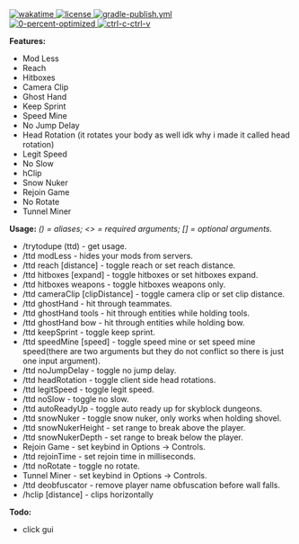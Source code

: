<!-- wakatime -->
<a href="https://wakatime.com/badge/user/551b81e9-ed7a-4d9c-9225-929c94392679/project/ba09b5bd-4519-418a-be40-d36c95199a11">
<img src="https://wakatime.com/badge/user/551b81e9-ed7a-4d9c-9225-929c94392679/project/ba09b5bd-4519-418a-be40-d36c95199a11.svg" alt="wakatime">
</a>

<!-- license -->
<a href="https://github.com/trytodupe/TtdAddons/blob/master/LICENSE">
<img src="https://img.shields.io/badge/license-CC%20BY--NC%203.0-informational" alt="license">
</a>

<!-- gradle-publish.yml -->
<a href="https://github.com/trytodupe/TtdAddons/actions/workflows/gradle-publish.yml">
<img src="https://github.com/trytodupe/ttdaddons/actions/workflows/.github/workflows/gradle-publish.yml/badge.svg" alt="gradle-publish.yml">
</a>

<br>  

<!-- 0-percent-optimized -->
<a href="https://forthebadge.com">
<img src="https://forthebadge.com/images/badges/0-percent-optimized.svg" alt="0-percent-optimized">
</a>

<!-- ctrl-c-ctrl-v -->
<a href="https://forthebadge.com">
<img src="https://forthebadge.com/images/badges/ctrl-c-ctrl-v.svg" alt="ctrl-c-ctrl-v">
</a>

**Features:**
* Mod Less
* Reach
* Hitboxes
* Camera Clip
* Ghost Hand
* Keep Sprint
* Speed Mine
* No Jump Delay
* Head Rotation (it rotates your body as well idk why i made it called head rotation)
* Legit Speed
* No Slow
* hClip
* Snow Nuker
* Rejoin Game
* No Rotate
* Tunnel Miner

**Usage:**
_() = aliases; <> = required arguments; [] = optional arguments._
* /trytodupe (ttd) - get usage.
* /ttd modLess - hides your mods from servers.
* /ttd reach [distance] - toggle reach or set reach distance.
* /ttd hitboxes [expand] - toggle hitboxes or set hitboxes expand.
* /ttd hitboxes weapons - toggle hitboxes weapons only.
* /ttd cameraClip [clipDistance] - toggle camera clip or set clip distance.
* /ttd ghostHand - hit through teammates.
* /ttd ghostHand tools - hit through entities while holding tools.
* /ttd ghostHand bow - hit through entities while holding bow.
* /ttd keepSprint - toggle keep sprint.
* /ttd speedMine [speed] - toggle speed mine or set speed mine speed(there are two arguments but they do not conflict so there is just one input argument).
* /ttd noJumpDelay - toggle no jump delay.
* /ttd headRotation - toggle client side head rotations.
* /ttd legitSpeed - toggle legit speed.
* /ttd noSlow - toggle no slow.
* /ttd autoReadyUp - toggle auto ready up for skyblock dungeons.
* /ttd snowNuker - toggle snow nuker, only works when holding shovel.
* /ttd snowNukerHeight <height> - set range to break above the player.
* /ttd snowNukerDepth <depth> - set range to break below the player.
* Rejoin Game - set keybind in Options -> Controls.
* /ttd rejoinTime <time> - set rejoin time in milliseconds.
* /ttd noRotate - toggle no rotate.
* Tunnel Miner - set keybind in Options -> Controls.
* /ttd deobfuscator - remove player name obfuscation before wall falls.
* /hclip [distance] - clips horizontally

**Todo:**
* click gui

